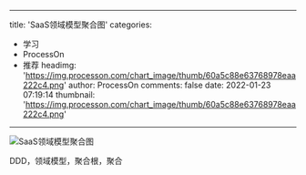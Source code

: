 
---
title: 'SaaS领域模型聚合图'
categories: 
 - 学习
 - ProcessOn
 - 推荐
headimg: 'https://img.processon.com/chart_image/thumb/60a5c88e63768978eaa222c4.png'
author: ProcessOn
comments: false
date: 2022-01-23 07:19:14
thumbnail: 'https://img.processon.com/chart_image/thumb/60a5c88e63768978eaa222c4.png'
---

<div>   
<img class="thumb" alt="SaaS领域模型聚合图" src="https://img.processon.com/chart_image/thumb/60a5c88e63768978eaa222c4.png" referrerpolicy="no-referrer">
<p>DDD，领域模型，聚合根，聚合</p>  
</div>
            